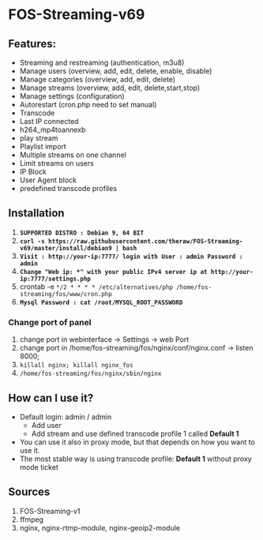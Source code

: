 # FOS-Streaming-v69
## Features:
- Streaming and restreaming (authentication, m3u8)
- Manage users (overview, add, edit, delete, enable, disable)
- Manage categories (overview, add, edit, delete)
- Manage streams (overview, add, edit, delete,start,stop)
- Manage settings (configuration)
- Autorestart (cron.php need to set manual)
- Transcode
- Last IP connected
- h264_mp4toannexb
- play stream
- Playlist import
- Multiple streams on one channel
- Limit streams on users
- IP Block
- User Agent block
- predefined transcode profiles


## Installation
1. **`SUPPORTED DISTRO : Debian 9, 64 BIT`**
2. **`curl -s https://raw.githubusercontent.com/theraw/FOS-Streaming-v69/master/install/debian9 | bash`**
3. **`Visit : http://your-ip:7777/ login with User : admin Password : admin`**
4. **`Change "Web ip: *" with your public IPv4 server ip at http://your-ip:7777/settings.php`**
5. crontab -e `*/2 * * * * /etc/alternatives/php /home/fos-streaming/fos/www/cron.php`
6. **`Mysql Password : cat /root/MYSQL_ROOT_PASSWORD`**


### Change port of panel
1. change port in webinterface -> Settings -> web Port
2. change port in /home/fos-streaming/fos/nginx/conf/nginx.conf -> listen 8000;
3. `killall nginx; killall nginx_fos`
4. `/home/fos-streaming/fos/nginx/sbin/nginx`

## How can I use it?
- Default login: admin / admin
  - Add user
  - Add stream and use defined transcode profile 1 called **Default 1**
- You can use it also in proxy mode, but that depends on how you want to use it.
- The most stable way is using transcode profile: **Default 1** without proxy mode ticket

## Sources
1. FOS-Streaming-v1
2. ffmpeg
3. nginx, nginx-rtmp-module, nginx-geoip2-module
